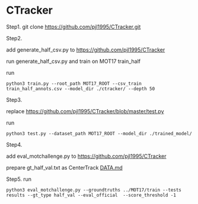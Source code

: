 # CTracker

Step1.  git clone https://github.com/pjl1995/CTracker.git


Step2. 

add generate_half_csv.py to https://github.com/pjl1995/CTracker

run generate_half_csv.py and train on MOT17 train_half

run
```
python3 train.py --root_path MOT17_ROOT --csv_train train_half_annots.csv --model_dir ./ctracker/ --depth 50
```

Step3. 

replace https://github.com/pjl1995/CTracker/blob/master/test.py

run
```
python3 test.py --dataset_path MOT17_ROOT --model_dir ./trained_model/
```

Step4. 

add eval_motchallenge.py to https://github.com/pjl1995/CTracker

prepare gt_half_val.txt as CenterTrack [DATA.md](https://github.com/xingyizhou/CenterTrack/blob/master/readme/DATA.md)


Step5. run
```
python3 eval_motchallenge.py --groundtruths ../MOT17/train --tests results --gt_type half_val --eval_official  --score_threshold -1
```
